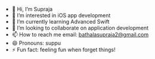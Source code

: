 - 👋 Hi, I’m Supraja
- 👀 I’m interested in iOS app development
- 🌱 I’m currently learning Advanced Swift
- 💞️ I’m looking to collaborate on application development
- 📫 How to reach me email: bathalasupraja2@gmail.com
- 😄 Pronouns: suppu
- ⚡ Fun fact: feeling fun when forget things!

<!---
bathalasupraja/bathalasupraja is a ✨ special ✨ repository because its `README.md` (this file) appears on your GitHub profile.
You can click the Preview link to take a look at your changes.
--->

